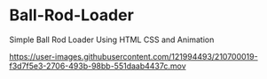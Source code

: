 # Ball-Rod-Loader
Simple Ball Rod Loader Using HTML CSS and Animation 


https://user-images.githubusercontent.com/121994493/210700019-f3d7f5e3-2706-493b-98bb-551daab4437c.mov

